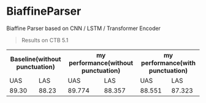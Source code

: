 # BiaffineParser
Biaffine Parser based on CNN / LSTM / Transformer Encoder

> Results on CTB 5.1
<table text-align='center'>
  <tr>
    <th colspan='2'>Baseline(without punctuation)</th>
    <th colspan='2'>my performance(without punctuation)</th>
    <th colspan='2'>my performance(with punctuation)</th>
  </tr>
  <tr>
    <td>UAS</td>
    <td>LAS</td>
    <td>UAS</td>
    <td>LAS</td>
    <td>UAS</td>
    <td>LAS</td>
  </tr>
  <tr>
    <td>89.30</td>
    <td>88.23</td>
    <td>89.774</td>
    <td>88.357</td>
    <td>88.551</td>
    <td>87.323</td>
  </tr>
</table>
